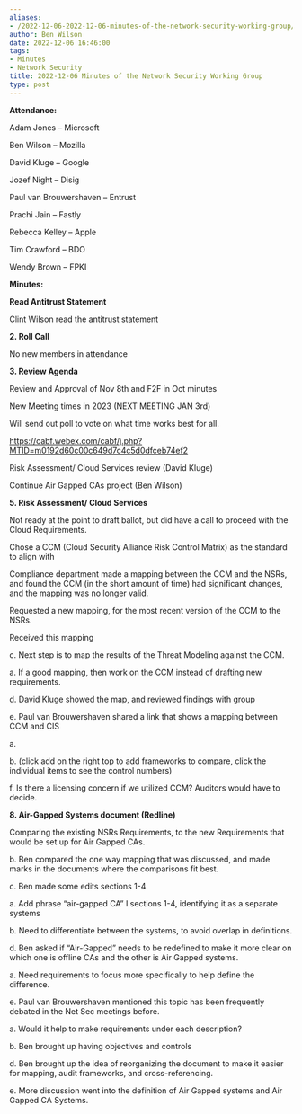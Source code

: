 ```yaml
---
aliases:
- /2022-12-06-2022-12-06-minutes-of-the-network-security-working-group/
author: Ben Wilson
date: 2022-12-06 16:46:00
tags:
- Minutes
- Network Security
title: 2022-12-06 Minutes of the Network Security Working Group
type: post
---
```


**Attendance:**

Adam Jones – Microsoft

Ben Wilson – Mozilla

David Kluge – Google

Jozef Night – Disig

Paul van Brouwershaven – Entrust

Prachi Jain – Fastly

Rebecca Kelley – Apple

Tim Crawford – BDO

Wendy Brown – FPKI

**Minutes:**

**Read Antitrust Statement**

Clint Wilson read the antitrust statement

**2.  Roll Call**

No new members in attendance

**3.  Review Agenda**

Review and Approval of Nov 8th and F2F in Oct minutes

New Meeting times in 2023 (NEXT MEETING JAN 3rd)

Will send out poll to vote on what time works best for all.

https://cabf.webex.com/cabf/j.php?MTID=m0192d60c00c649d7c4c5d0dfceb74ef2

Risk Assessment/ Cloud Services review (David Kluge)

Continue Air Gapped CAs project (Ben Wilson)

**5. Risk Assessment/ Cloud Services**

Not ready at the point to draft ballot, but did have a call to proceed with the Cloud Requirements.

Chose a CCM (Cloud Security Alliance Risk Control Matrix) as the standard to align with

Compliance department made a mapping between the CCM and the NSRs, and found the CCM (in the short amount of time) had significant changes, and the mapping was no longer valid.

Requested a new mapping, for the most recent version of the CCM to the NSRs.

Received this mapping

c. Next step is to map the results of the Threat Modeling against the CCM.

a. If a good mapping, then work on the CCM instead of drafting new requirements.

d. David Kluge showed the map, and reviewed findings with group

e. Paul van Brouwershaven shared a link that shows a mapping between CCM and CIS

a.

b. (click add on the right top to add frameworks to compare, click the individual items to see the control numbers)

f. Is there a licensing concern if we utilized CCM? Auditors would have to decide.

**8. Air-Gapped Systems document (Redline)**

Comparing the existing NSRs Requirements, to the new Requirements that would be set up for Air Gapped CAs.

b. Ben compared the one way mapping that was discussed, and made marks in the documents where the comparisons fit best.

c. Ben made some edits sections 1-4

a. Add phrase “air-gapped CA” I sections 1-4, identifying it as a separate systems

b. Need to differentiate between the systems, to avoid overlap in definitions.

d. Ben asked if “Air-Gapped” needs to be redefined to make it more clear on which one is offline CAs and the other is Air Gapped systems.

a. Need requirements to focus more specifically to help define the difference.

e. Paul van Brouwershaven mentioned this topic has been frequently debated in the Net Sec meetings before.

a. Would it help to make requirements under each description?

b. Ben brought up having objectives and controls

d. Ben brought up the idea of reorganizing the document to make it easier for mapping, audit frameworks, and cross-referencing.

e. More discussion went into the definition of Air Gapped systems and Air Gapped CA Systems.